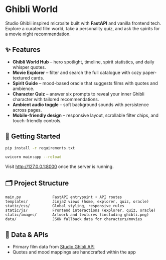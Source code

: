 # Ghibli World

Studio Ghibli inspired microsite built with **FastAPI** and vanilla frontend tech. Explore a curated film world, take a personality quiz, and ask the spirits for a movie night recommendation.

## ✨ Features

- **Ghibli World Hub** – hero spotlight, timeline, spirit statistics, and daily whisper quotes.
- **Movie Explorer** – filter and search the full catalogue with cozy paper-textured cards.
- **Spirit Guide** – mood-based oracle that suggests films with quotes and ambience.
- **Character Quiz** – answer six prompts to reveal your inner Ghibli character with tailored recommendations.
- **Ambient audio toggle** – soft background sounds with persistence across pages.
- **Mobile-friendly design** – responsive layout, scrollable filter chips, and touch-friendly controls.

## 🚀 Getting Started

```bash
pip install -r requirements.txt

uvicorn main:app --reload
```

Visit <http://127.0.0.1:8000> once the server is running.

## 🗂️ Project Structure

```
main.py              FastAPI entrypoint + API routes
templates/           Jinja2 views (home, explorer, quiz, oracle)
static/css/          Global styling, responsive rules
static/js/           Frontend interactions (explorer, quiz, oracle)
static/images/       Artwork and textures (including ghibli.png)
data/                JSON fallback data for characters/movies
```

## 📡 Data & APIs

- Primary film data from [Studio Ghibli API](https://ghibliapi.vercel.app/)
- Quotes and mood mappings are handcrafted within the app
